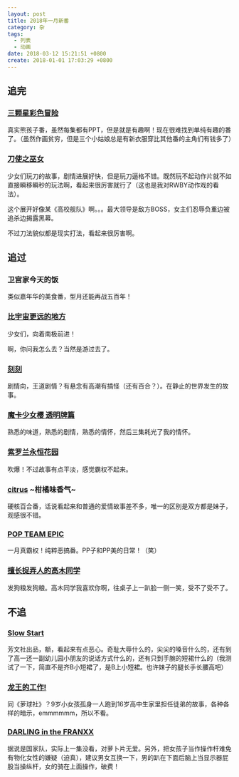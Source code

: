 ```yaml
---
layout: post
title: 2018年一月新番
category: 杂
tags:
  - 列表
  - 动画
date: 2018-03-12 15:21:51 +0800
create: 2018-01-01 17:03:29 +0800
---
```


## 追完

### [三颗星彩色冒险](https://zh.moegirl.org/%E6%97%A5%E6%9C%AC2018%E5%B9%B4%E5%86%AC%E5%AD%A3%E5%8A%A8%E7%94%BB#.E4.B8.89.E9.A2.97.E6.98.9F.E5.BD.A9.E8.89.B2.E5.86.92.E9.99.A9)

真实熊孩子番，虽然每集都有PPT，但是就是有趣啊！现在很难找到单纯有趣的番了。（虽然作画贫穷，但是三个小姑娘总是有新衣服穿比其他番的主角们有钱多了）

### [刀使之巫女](https://zh.moegirl.org/%E6%97%A5%E6%9C%AC2018%E5%B9%B4%E5%86%AC%E5%AD%A3%E5%8A%A8%E7%94%BB#.E5.88.80.E4.BD.BF.E4.B9.8B.E5.B7.AB.E5.A5.B3)

少女们玩刀的故事，剧情进展好快，但是玩刀逼格不错。既然玩不起动作片就不如直接瞬移瞬秒的玩法啊，看起来很厉害就行了（这也是我对RWBY动作戏的看法）。

这个展开好像某《高校舰队》啊。。。最大领导是敌方BOSS，女主们忍辱负重边被追杀边揭露黑幕。

不过刀法貌似都是现实打法，看起来很厉害啊。

## 追过

### 卫宫家今天的饭

类似嘉年华的美食番，型月还能再战五百年！

### [比宇宙更远的地方](https://zh.moegirl.org/%E6%97%A5%E6%9C%AC2018%E5%B9%B4%E5%86%AC%E5%AD%A3%E5%8A%A8%E7%94%BB#.E6.AF.94.E5.AE.87.E5.AE.99.E6.9B.B4.E8.BF.9C.E7.9A.84.E5.9C.B0.E6.96.B9)

少女们，向着南极前进！

啊，你问我怎么去？当然是游过去了。


### [刻刻](https://zh.moegirl.org/%E6%97%A5%E6%9C%AC2018%E5%B9%B4%E5%86%AC%E5%AD%A3%E5%8A%A8%E7%94%BB#.E5.88.BB.E5.88.BB)

剧情向，王道剧情？有悬念有高潮有搞怪（还有百合？）。在静止的世界发生的故事。

### [魔卡少女樱 透明牌篇](https://zh.moegirl.org/%E6%97%A5%E6%9C%AC2018%E5%B9%B4%E5%86%AC%E5%AD%A3%E5%8A%A8%E7%94%BB#.E9.AD.94.E5.8D.A1.E5.B0.91.E5.A5.B3.E6.A8.B1_.E9.80.8F.E6.98.8E.E7.89.8C.E7.AF.87)

熟悉的味道，熟悉的剧情，熟悉的情怀，然后三集耗光了我的情怀。

### [紫罗兰永恒花园](https://zh.moegirl.org/%E6%97%A5%E6%9C%AC2018%E5%B9%B4%E5%86%AC%E5%AD%A3%E5%8A%A8%E7%94%BB#.E7.B4.AB.E7.BD.97.E5.85.B0.E6.B0.B8.E6.81.92.E8.8A.B1.E5.9B.AD)

吹爆！不过故事有点平淡，感觉霸权不起来。

### [citrus](https://zh.moegirl.org/%E6%97%A5%E6%9C%AC2018%E5%B9%B4%E5%86%AC%E5%AD%A3%E5%8A%A8%E7%94%BB#citrus) ~柑橘味香气~

硬核百合番，话说看起来和普通的爱情故事差不多，唯一的区别是双方都是妹子，观感很不错。

### [POP TEAM EPIC](https://zh.moegirl.org/%E6%97%A5%E6%9C%AC2018%E5%B9%B4%E5%86%AC%E5%AD%A3%E5%8A%A8%E7%94%BB#POP_TEAM_EPIC)

一月真霸权！纯粹恶搞番。PP子和PP美的日常！（笑）

### [擅长捉弄人的高木同学](https://zh.moegirl.org/%E6%97%A5%E6%9C%AC2018%E5%B9%B4%E5%86%AC%E5%AD%A3%E5%8A%A8%E7%94%BB#.E6.93.85.E9.95.BF.E6.8D.89.E5.BC.84.E4.BA.BA.E7.9A.84.E9.AB.98.E6.9C.A8.E5.90.8C.E5.AD.A6)

发狗粮发狗粮。高木同学我喜欢你啊，往桌子上一趴脸一侧一笑，受不了受不了。

## 不追

### [Slow Start](https://zh.moegirl.org/%E6%97%A5%E6%9C%AC2018%E5%B9%B4%E5%86%AC%E5%AD%A3%E5%8A%A8%E7%94%BB#Slow_Start)

芳文社出品，额，看起来有点恶心。奇耻大辱什么的，尖尖的嗓音什么的，还有到了高一还一副幼儿园小朋友的说话方式什么的，还有只到手腕的短裙什么的（我测试了一下，简直不是齐B小短裙了，是B上小短裙。也许妹子的腿长手长腰高吧）

### [龙王的工作!](https://zh.moegirl.org/%E6%97%A5%E6%9C%AC2018%E5%B9%B4%E5%86%AC%E5%AD%A3%E5%8A%A8%E7%94%BB#.E9.BE.99.E7.8E.8B.E7.9A.84.E5.B7.A5.E4.BD.9C.21)

同《萝球社》？9岁小女孩孤身一人跑到16岁高中生家里担任徒弟的故事，各种各样的暗示，emmmmmm，所以不看。

### [DARLING in the FRANXX](https://zh.moegirl.org/%E6%97%A5%E6%9C%AC2018%E5%B9%B4%E5%86%AC%E5%AD%A3%E5%8A%A8%E7%94%BB#DARLING_in_the_FRANXX)

据说是国家队，实际上一集没看，对萝卜片无爱。另外，把女孩子当作操作杆难免有物化女性的嫌疑（迫真），建议男女互换一下，男的趴在下面后脑上当显示器屁股当操纵杆，女的骑在上面操作，破费！